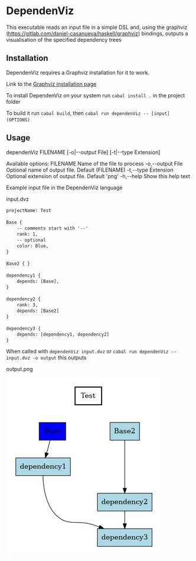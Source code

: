 # DependenViz

This executable reads an input file in a simple DSL and,
using the graphviz (https://gitlab.com/daniel-casanueva/haskell/graphviz) bindings,
outputs a visualisation of the specified dependency trees

## Installation

DependenViz requires a Graphviz installation for it to work.

Link to the [Graphviz installation page](https://graphviz.org/download/)

To install DependenViz on your system run `cabal install .` in the project folder

To build it run `cabal build`, then `cabal run dependenViz -- [input] (OPTIONS)`

## Usage

dependenViz FILENAME \[-o|--output File] \[-t|--type Extension]

Available options:
  FILENAME                 Name of the file to process
  -o,--output File         Optional name of output file. Default (FILENAME)
  -t,--type Extension      Optional extension of output file. Default 'png'
  -h,--help                Show this help text

Example input file in the DependenViz language

input.dvz
```
projectName: Test

Base {
    -- comments start with '--'
    rank: 1,
    -- optional
    color: Blue,
}

Base2 { }

dependency1 {
    depends: [Base],
}

dependency2 {
    rank: 3,
    depends: [Base2]
}

dependency3 {
    depends: [dependency1, dependency2]
}
```

When called with `dependenViz input.dvz` or `cabal run dependenViz -- input.dvz -o output` this outputs

output.png

![output image](docs/prueba.png)

